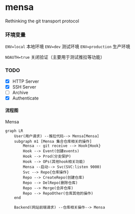 # mensa

Rethinking the git transport protocol

### 环境变量

`ENV=local`      本地环境
`ENV=dev`        测试环境
`ENV=production` 生产环境

`NOAUTH=true` 关闭验证（主要用于测试推拉等功能）

### TODO

- [x] HTTP Server
- [x] SSH Server
- [ ] Archive
- [x] Authenticate

#### 流程图

Mensa

```mermaid
graph LR
    User(用户请求) --推拉代码--> Mensa[Mensa]
    subgraph m1 [Mensa 集合仓库相关的操作]
        Mensa -- git receive --> Hook{Hook}
        Hook --> Event(创建events)
        Hook --> Prod(分支保护)
        Hook --> OPs(其他hook相关功能)
        Mensa --启动--> Svc(SVC:listen 9000)
        Svc --> Repo{仓库操作}
        Repo --> CreateRepo(创建仓库)
        Repo --> DelRepo(删除仓库)
        Repo --> Merge(合并仓库)
        Repo --> RepoOther(仓库其他的操作)
    end

    Backend(网站前端请求) --仓库相关操作--> Mensa

```
